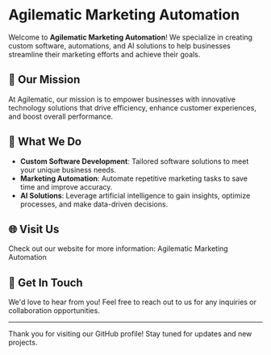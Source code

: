 # Agilematic Marketing Automation

Welcome to **Agilematic Marketing Automation**! We specialize in creating custom software, automations, and AI solutions to help businesses streamline their marketing efforts and achieve their goals.

## 🌟 Our Mission
At Agilematic, our mission is to empower businesses with innovative technology solutions that drive efficiency, enhance customer experiences, and boost overall performance.

## 🚀 What We Do
- **Custom Software Development**: Tailored software solutions to meet your unique business needs.
- **Marketing Automation**: Automate repetitive marketing tasks to save time and improve accuracy.
- **AI Solutions**: Leverage artificial intelligence to gain insights, optimize processes, and make data-driven decisions.

## 🌐 Visit Us
Check out our website for more information: Agilematic Marketing Automation

## 🤝 Get In Touch
We'd love to hear from you! Feel free to reach out to us for any inquiries or collaboration opportunities.

---

Thank you for visiting our GitHub profile! Stay tuned for updates and new projects.
